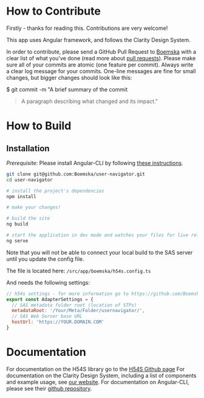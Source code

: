 # How to Contribute

Firstly - thanks for reading this.  Contributions are very welcome!

This app uses Angular framework, and follows the Clarity Design System.

In order to contribute, please send a GitHub Pull Request to [Boemska](https://github.com/boemska/user-navigator/pull/new/master) with a clear list of what you've done (read more about [pull requests](http://help.github.com/pull-requests/)).
Please make sure all of your commits are atomic (one feature per commit).  Always write a clear log message for your commits. One-line messages are fine for small changes, but bigger changes should look like this:

$ git commit -m "A brief summary of the commit
>
> A paragraph describing what changed and its impact."


# How to Build

## Installation
*Prerequisite*: Please install Angular-CLI by following [these instructions](https://github.com/angular/angular-cli#installation).

```bash
git clone git@github.com:Boemska/user-navigator.git
cd user-navigator

# install the project's dependencies
npm install

# make your changes!

# build the site
ng build

# start the application in dev mode and watches your files for live reload
ng serve
```

Note that you will not be able to connect your local build to the SAS server until you update the config file.

The file is located here: `/src/app/boemska/h54s.config.ts`

And needs the following settings:

```js
// h54s settings - for more information go to https://github.com/Boemska/h54s
export const AdapterSettings = {
  // SAS metadata folder root (location of STPs)
  metadataRoot: '/Your/Meta/Folder/usernavigator/',
  // SAS Web Server base URL
  hostUrl: 'https://YOUR.DOMAIN.COM'
}
```


# Documentation

For documentation on the H54S library go to the [H54S Github page](https://github.com/Boemska/h54s)
For documentation on the Clarity Design System, including a list of components and example usage, see [our website](https://vmware.github.io/clarity).
For documentation on Angular-CLI, please see their [github repository](https://github.com/angular/angular-cli).